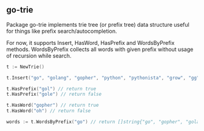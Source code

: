 ## go-trie

Package go-trie implements trie tree (or prefix tree) data structure useful
for things like prefix search/autocompletion.

For now, it supports Insert, HasWord, HasPrefix and WordsByPrefix methods. 
WordsByPrefix collects all words with given prefix without usage of recursion while search.

```go
t := NewTrie()

t.Insert("go", "golang", "gopher", "python", "pythonista", "grow", "gg", "glitch", "glass")

t.HasPrefix("gol") // return true
t.HasPrefix("gole") // return false

t.HasWord("gopher") // return true
t.HasWord("oh") // return false

words := t.WordsByPrefix("go") // return []string{"go", "gopher", "golang"}
```
